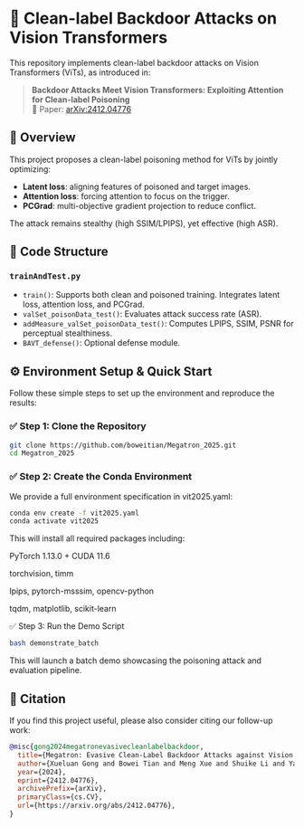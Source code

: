 # 🧠 Clean-label Backdoor Attacks on Vision Transformers

This repository implements clean-label backdoor attacks on Vision Transformers (ViTs), as introduced in:

> **Backdoor Attacks Meet Vision Transformers: Exploiting Attention for Clean-label Poisoning**  
> 📄 Paper: [arXiv:2412.04776](https://arxiv.org/abs/2412.04776)

## 📌 Overview

This project proposes a clean-label poisoning method for ViTs by jointly optimizing:

- **Latent loss**: aligning features of poisoned and target images.
- **Attention loss**: forcing attention to focus on the trigger.
- **PCGrad**: multi-objective gradient projection to reduce conflict.

The attack remains stealthy (high SSIM/LPIPS), yet effective (high ASR).

## 🧩 Code Structure

### `trainAndTest.py`
- `train()`: Supports both clean and poisoned training. Integrates latent loss, attention loss, and PCGrad.
- `valSet_poisonData_test()`: Evaluates attack success rate (ASR).
- `addMeasure_valSet_poisonData_test()`: Computes LPIPS, SSIM, PSNR for perceptual stealthiness.
- `BAVT_defense()`: Optional defense module.

## ⚙️ Environment Setup & Quick Start

Follow these simple steps to set up the environment and reproduce the results:

### ✅ Step 1: Clone the Repository

```bash
git clone https://github.com/boweitian/Megatron_2025.git
cd Megatron_2025 
```

### ✅ Step 2: Create the Conda Environment
We provide a full environment specification in vit2025.yaml:

```bash
conda env create -f vit2025.yaml
conda activate vit2025
```

This will install all required packages including:

PyTorch 1.13.0 + CUDA 11.6

torchvision, timm

lpips, pytorch-msssim, opencv-python

tqdm, matplotlib, scikit-learn

✅ Step 3: Run the Demo Script

```bash
bash demonstrate_batch
```

This will launch a batch demo showcasing the poisoning attack and evaluation pipeline.

## 📌 Citation
If you find this project useful, please also consider citing our follow-up work:

```bibtex
@misc{gong2024megatronevasivecleanlabelbackdoor,
  title={Megatron: Evasive Clean-Label Backdoor Attacks against Vision Transformer},
  author={Xueluan Gong and Bowei Tian and Meng Xue and Shuike Li and Yanjiao Chen and Qian Wang},
  year={2024},
  eprint={2412.04776},
  archivePrefix={arXiv},
  primaryClass={cs.CV},
  url={https://arxiv.org/abs/2412.04776},
}
```
